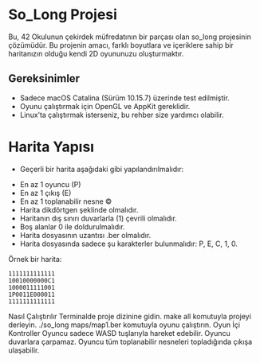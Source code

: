 # So_Long Projesi
Bu, 42 Okulunun çekirdek müfredatının bir parçası olan so_long projesinin çözümüdür. Bu projenin amacı, farklı boyutlara ve içeriklere sahip bir haritanızın olduğu kendi 2D oyununuzu oluşturmaktır.

## Gereksinimler
- Sadece macOS Catalina (Sürüm 10.15.7) üzerinde test edilmiştir.
- Oyunu çalıştırmak için OpenGL ve AppKit gereklidir.
- Linux’ta çalıştırmak isterseniz, bu rehber size yardımcı olabilir.

# Harita Yapısı
* Geçerli bir harita aşağıdaki gibi yapılandırılmalıdır:
- En az 1 oyuncu (P)
- En az 1 çıkış (E)
- En az 1 toplanabilir nesne ©
- Harita dikdörtgen şeklinde olmalıdır.
- Haritanın dış sınırı duvarlarla (1) çevrili olmalıdır.
- Boş alanlar 0 ile doldurulmalıdır.
- Harita dosyasının uzantısı .ber olmalıdır.
- Harita dosyasında sadece şu karakterler bulunmalıdır: P, E, C, 1, 0.

Örnek bir harita:

```
1111111111111
10010000000C1
1000011111001
1P0011E000011
1111111111111
```

Nasıl Çalıştırılır
Terminalde proje dizinine gidin.
make all komutuyla projeyi derleyin.
./so_long maps/map1.ber komutuyla oyunu çalıştırın.
Oyun İçi Kontroller
Oyuncu sadece WASD tuşlarıyla hareket edebilir.
Oyuncu duvarlara çarpamaz.
Oyuncu tüm toplanabilir nesneleri topladığında çıkışa ulaşabilir.
